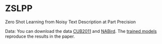 # ZSLPP
Zero Shot Learning from Noisy Text Description at Part Precision

Data:
You can download the data [CUB2011](https://drive.google.com/open?id=0B_8vkk7CF-pwejFFcEp2R1FfRFU) and [NABird](https://drive.google.com/open?id=0B_8vkk7CF-pwOGhpQXFUUXZlQjg). The [trained models](https://drive.google.com/open?id=0B_8vkk7CF-pwMU5QQUlUOTZFblU) reproduce the results in the paper. 
